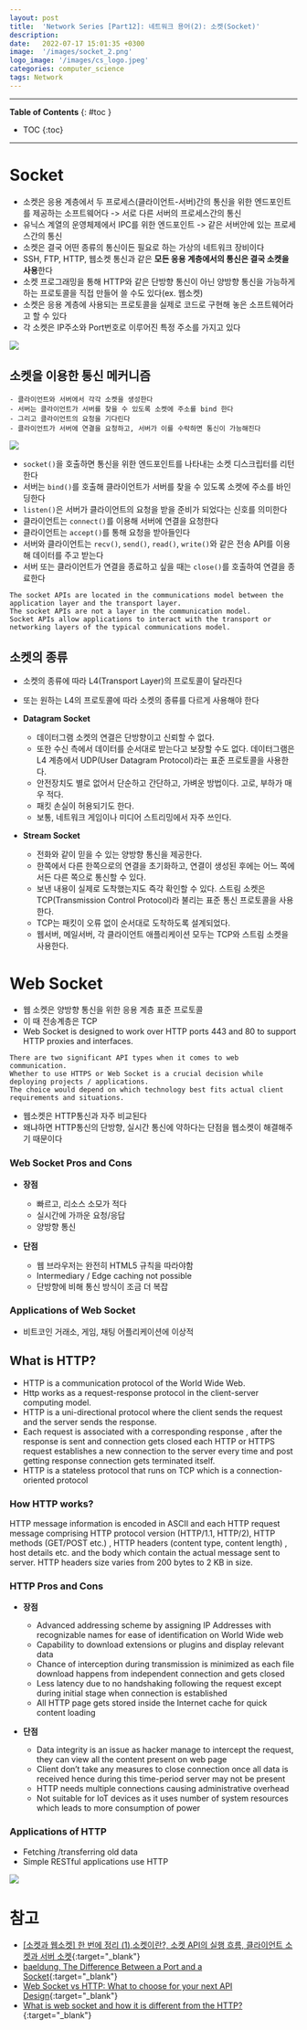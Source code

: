 ```yaml
---
layout: post
title:  'Network Series [Part12]: 네트워크 용어(2): 소켓(Socket)'
description: 
date:   2022-07-17 15:01:35 +0300
image:  '/images/socket_2.png'
logo_image: '/images/cs_logo.jpeg'
categories: computer_science
tags: Network
---
```


---
**Table of Contents**
{: #toc }
*  TOC
{:toc}
---

# Socket

- 소켓은 응용 계층에서 두 프로세스(클라이언트-서버)간의 통신을 위한 엔드포인트를 제공하는 소프트웨어다 -> 서로 다른 서버의 프로세스간의 통신
- 유닉스 계열의 운영체제에서 IPC를 위한 엔드포인트 -> 같은 서버안에 있는 프로세스간의 통신
- 소켓은 결국 어떤 종류의 통신이든 필요로 하는 가상의 네트워크 장비이다
- SSH, FTP, HTTP, 웹소켓 통신과 같은 **모든 응용 계층에서의 통신은 결국 소켓을 사용**한다
- 소켓 프로그래밍을 통해 HTTP와 같은 단방향 통신이 아닌 양방향 통신을 가능하게 하는 프로토콜을 직접 만들어 쓸 수도 있다(ex. 웹소켓)
- 소켓은 응용 계층에 사용되는 프로토콜을 실제로 코드로 구현해 놓은 소프트웨어라고 할 수 있다
- 각 소켓은 IP주소와 Port번호로 이루어진 특정 주소를 가지고 있다

![](/images/socket_2.png)  


## 소켓을 이용한 통신 메커니즘

```
- 클라이언트와 서버에서 각각 소켓을 생성한다
- 서버는 클라이언트가 서버를 찾을 수 있도록 소켓에 주소를 bind 한다
- 그리고 클라이언트의 요청을 기다린다
- 클라이언트가 서버에 연결을 요청하고, 서버가 이를 수락하면 통신이 가능해진다
```

![](/images/socket_4.png)  


- `socket()`을 호출하면 통신을 위한 엔드포인트를 나타내는 소켓 디스크립터를 리턴한다
- 서버는 `bind()`를 호출해 클라이언트가 서버를 찾을 수 있도록 소켓에 주소를 바인딩한다
- `listen()`은 서버가 클라이언트의 요청을 받을 준비가 되었다는 신호를 의미한다
- 클라이언트는 `connect()`를 이용해 서버에 연결을 요청한다
- 클라이언트는 `accept()`를 통해 요청을 받아들인다
- 서버와 클라이언트는 `recv()`, `send()`, `read()`, `write()`와 같은 전송 API를 이용해 데이터를 주고 받는다
- 서버 또는 클라이언트가 연결을 종료하고 싶을 때는 `close()`를 호출하여 연결을 종료한다

```
The socket APIs are located in the communications model between the application layer and the transport layer. 
The socket APIs are not a layer in the communication model. 
Socket APIs allow applications to interact with the transport or networking layers of the typical communications model.
```

## 소켓의 종류

- 소켓의 종류에 따라 L4(Transport Layer)의 프로토콜이 달라진다
- 또는 원하는 L4의 프로토콜에 따라 소켓의 종류를 다르게 사용해야 한다

- **Datagram Socket**
  - 데이터그램 소켓의 연결은 단방향이고 신뢰할 수 없다. 
  - 또한 수신 측에서 데이터를 순서대로 받는다고 보장할 수도 없다. 데이터그램은 L4 계층에서 UDP(User Datagram Protocol)라는 표준 프로토콜을 사용한다. 
  - 안전장치도 별로 없어서 단순하고 간단하고, 가벼운 방법이다. 고로, 부하가 매우 적다. 
  - 패킷 손실이 허용되기도 한다. 
  - 보통, 네트워크 게임이나 미디어 스트리밍에서 자주 쓰인다.
- **Stream Socket**
  - 전화와 같이 믿을 수 있는 양방향 통신을 제공한다. 
  - 한쪽에서 다른 한쪽으로의 연결을 초기화하고, 연결이 생성된 후에는 어느 쪽에서든 다른 쪽으로 통신할 수 있다. 
  - 보낸 내용이 실제로 도착했는지도 즉각 확인할 수 있다. 스트림 소켓은 TCP(Transmission Control Protocol)라 불리는 표준 통신 프로토콜을 사용한다.
  - TCP는 패킷이 오류 없이 순서대로 도착하도록 설계되었다. 
  - 웹서버, 메일서버, 각 클라이언트 애플리케이션 모두는 TCP와 스트림 소켓을 사용한다.

# Web Socket

- 웹 소켓은 양방향 통신을 위한 응용 계층 표준 프로토콜
- 이 때 전송계층은 TCP
- Web Socket is designed to work over HTTP ports 443 and 80 to support HTTP proxies and interfaces.

```
There are two significant API types when it comes to web communication. 
Whether to use HTTPS or Web Socket is a crucial decision while deploying projects / applications. 
The choice would depend on which technology best fits actual client requirements and situations.
```

- 웹소켓은 HTTP통신과 자주 비교된다
- 왜냐하면 HTTP통신의 단방향, 실시간 통신에 약하다는 단점을 웹소켓이 해결해주기 때문이다

### Web Socket Pros and Cons

- **장점**
  - 빠르고, 리소스 소모가 적다
  - 실시간에 가까운 요청/응답
  - 양방향 통신

- **단점**
  - 웹 브라우저는 완전히 HTML5 규칙을 따라야함
  - Intermediary / Edge caching not possible
  - 단방향에 비해 통신 방식이 조금 더 복잡
 

### Applications of Web Socket

- 비트코인 거래소, 게임, 채팅 어플리케이션에 이상적


## What is HTTP?
- HTTP is a communication protocol of the World Wide Web. 
- Http works as a request-response protocol in the client-server computing model.  
- HTTP is a uni-directional protocol where the client sends the request and the server sends the response. 
- Each request is associated with a corresponding response , after the response is sent and connection gets closed each HTTP or HTTPS request establishes a new connection to the server every time and post getting response connection gets terminated itself.  
- HTTP is a stateless protocol that runs on TCP which is a connection-oriented protocol 

### How HTTP works?

HTTP message information is encoded in ASCII and each HTTP request message comprising HTTP protocol version (HTTP/1.1, HTTP/2), HTTP methods (GET/POST etc.) , HTTP headers (content type, content length) , host details etc. and the body which contain the actual message sent to server. HTTP headers size varies from 200 bytes to 2 KB in size.

### HTTP Pros and Cons
- **장점**
  - Advanced addressing scheme by assigning IP Addresses with recognizable names for ease of identification on World Wide web
  - Capability to download extensions or plugins and display relevant data
  - Chance of interception during transmission is minimized as each file download happens from independent connection and gets closed
  - Less latency due to no handshaking following the request except during initial stage when connection is established
  - All HTTP page gets stored inside the Internet cache for quick content loading

- **단점**
  - Data integrity is an issue as hacker manage to intercept the request, they can view all the content present on web page
  - Client don’t take any measures to close connection once all data is received hence during this time-period server may not be present
  - HTTP needs multiple connections causing administrative overhead
  - Not suitable for IoT devices as it uses number of system resources which leads to more consumption of power
 

### Applications of HTTP
- Fetching /transferring old data
- Simple RESTful applications use HTTP

![](/images/socket_5.png)


# 참고

- [[소켓과 웹소켓] 한 번에 정리 (1),소켓이란?, 소켓 API의 실행 흐름, 클라이언트 소켓과 서버 소켓](https://velog.io/@rhdmstj17/%EC%86%8C%EC%BC%93%EA%B3%BC-%EC%9B%B9%EC%86%8C%EC%BC%93-%ED%95%9C-%EB%B2%88%EC%97%90-%EC%A0%95%EB%A6%AC-1){:target="_blank"}
- [baeldung, The Difference Between a Port and a Socket](https://www.baeldung.com/cs/port-vs-socket){:target="_blank"}
- [Web Socket vs HTTP: What to choose for your next API Design](https://ipwithease.com/web-socket-vs-http/){:target="_blank"}
- [What is web socket and how it is different from the HTTP?](https://www.geeksforgeeks.org/what-is-web-socket-and-how-it-is-different-from-the-http/){:target="_blank"}
